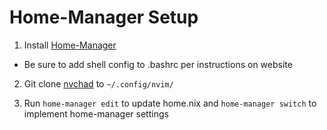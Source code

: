 # Home-Manager Setup

1. Install [Home-Manager](https://nix-community.github.io/home-manager/index.xhtml#sec-install-standalone)
- Be sure to add shell config to .bashrc per instructions on website

2. Git clone [nvchad](https://github.com/brettsmith212/NvChad) to `~/.config/nvim/`

3. Run `home-manager edit` to update home.nix and `home-manager switch` to implement home-manager settings
